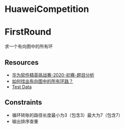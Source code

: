 # HuaweiCompetition

# FirstRound
求一个有向图中的所有环

## Resources
+ [华为软件精英挑战赛-2020-初赛-题目分析](https://zhuanlan.zhihu.com/p/125764650)
+ [如何找出有向图中的所有环路？](https://www.zhihu.com/question/301578183)
+ [Test Data](https://github.com/byl0561/HWcode2020-TestData)
## Constraints
+ 循环转账的路径长度最小为3（包含3）最大为7（包含7）
+ 输出排序查重
